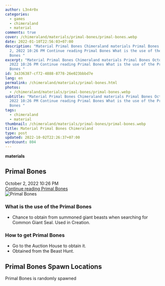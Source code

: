 ```yaml
---
author: L3n4r0x
categories:
  - games
  - chimeraland
  - material
comments: true
cover: /chimeraland/materials/primal-bones/primal-bones.webp
date: 2022-01-10T22:56:03+07:00
description: "Material Primal Bones Chimeraland materials Primal Bones October
  2, 2022 10:26 PM Continue reading Primal Bones What is the use of the Primal
  Bones "
excerpt: "Material Primal Bones Chimeraland materials Primal Bones October 2,
  2022 10:26 PM Continue reading Primal Bones What is the use of the Primal
  Bones "
id: 3a336387-cf72-4888-8778-26e023bbbd7e
lang: en
permalink: /chimeraland/materials/primal-bones.html
photos:
  - /chimeraland/materials/primal-bones/primal-bones.webp
subtitle: "Material Primal Bones Chimeraland materials Primal Bones October 2,
  2022 10:26 PM Continue reading Primal Bones What is the use of the Primal
  Bones "
tags:
  - chimeraland
  - material
thumbnail: /chimeraland/materials/primal-bones/primal-bones.webp
title: Material Primal Bones Chimeraland
type: post
updated: 2022-10-02T22:26:37+07:00
wordcount: 804
---
```


<link
  rel="stylesheet"
  href="https://rawcdn.githack.com/dimaslanjaka/Web-Manajemen/870a349/css/bootstrap-5-3-0-alpha3-wrapper.css"
/>
<section id="bootstrap-wrapper">
  <div data-bs-theme="dark">
    <div
      class="row g-0 border rounded overflow-hidden flex-md-row mb-4 shadow-sm position-relative bg-dark text-light"
    >
      <div class="col p-4 d-flex flex-column position-static">
        <strong class="d-inline-block mb-2 text-success">materials</strong>
        <h2 class="mb-0">Primal Bones</h2>
        <div class="mb-1 text-muted">October 2, 2022 10:26 PM</div>
        <a
          href="/chimeraland/materials/primal-bones.html"
          class="stretched-link d-none text-primary"
          >Continue reading Primal Bones</a
        >
      </div>
      <div class="col-auto d-none d-md-block d-lg-block">
        <img
          src="https://www.webmanajemen.com/chimeraland/materials/primal-bones/primal-bones.webp"
          alt="Primal Bones"
        />
      </div>
    </div>
    <div class="row">
      <div class="col-lg-6 col-12 mb-2">
        <div class="card">
          <div class="card-body">
            <h3 class="card-title">What is the use of the Primal Bones</h3>
            <div class="card-text">
              <ul>
                <li>
                  Chance to obtain from summoned giant beasts when searching for
                  Common Giant Seal. Used in Creation.
                </li>
              </ul>
            </div>
          </div>
        </div>
      </div>
      <div class="col-lg-6 col-12 mb-2">
        <div class="card">
          <div class="card-body">
            <h3 class="card-title">How to get Primal Bones</h3>
            <div class="card-text">
              <ul>
                <li>Go to the Auction House to obtain it.</li>
                <li>Obtained from the Beast Hunt.</li>
              </ul>
            </div>
          </div>
        </div>
      </div>
      <div class="col-12 mb-2">
        <h2>Primal Bones Spawn Locations</h2>
        <p>Primal Bones is randomly spawned</p>
      </div>
    </div>
  </div>
</section>
